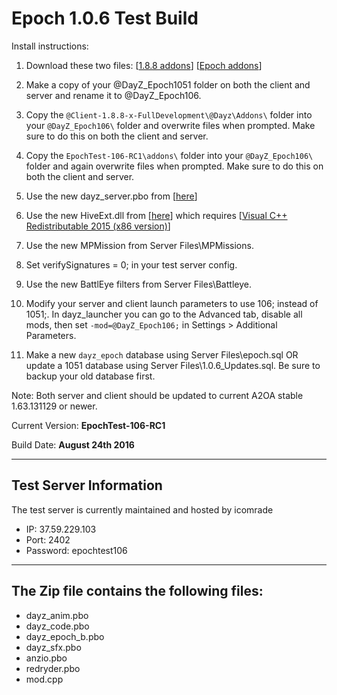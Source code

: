 **Epoch 1.0.6 Test Build**
===========================

Install instructions:

1. Download these two files: [[1.8.8 addons](http://se1.dayz.nu/latest/1.8.8/177/%40Client-1.8.8-a101734-FullDevelopment.rar)] [[Epoch addons](https://github.com/EpochModTeam/DayZ-Epoch/raw/master/Test%20Build/EpochTest-106-RC1.zip)]

2. Make a copy of your @DayZ_Epoch1051 folder on both the client and server and rename it to @DayZ_Epoch106.

3. Copy the `@Client-1.8.8-x-FullDevelopment\@Dayz\Addons\` folder into your `@DayZ_Epoch106\` folder and overwrite files when prompted. Make sure to do this on both the client and server.

4. Copy the `EpochTest-106-RC1\addons\` folder into your `@DayZ_Epoch106\` folder and again overwrite files when prompted. Make sure to do this on both the client and server.

5. Use the new dayz_server.pbo from [[here](https://github.com/EpochModTeam/DayZ-Epoch/raw/master/Test%20Build/dayz_server.pbo)]

6. Use the new HiveExt.dll from [[here](https://github.com/EpochModTeam/DayZ-Epoch/raw/master/Test%20Build/HiveExt.dll)] which requires [[Visual C++ Redistributable 2015 (x86 version)](https://www.microsoft.com/en-us/download/details.aspx?id=48145)]

7. Use the new MPMission from Server Files\MPMissions.

8. Set verifySignatures = 0; in your test server config.

9. Use the new BattlEye filters from Server Files\Battleye.

10. Modify your server and client launch parameters to use 106; instead of 1051;. In dayz_launcher you can go to the Advanced tab, disable all mods, then set `-mod=@DayZ_Epoch106;`  in Settings > Additional Parameters.

11. Make a new `dayz_epoch` database using Server Files\epoch.sql OR update a 1051 database using Server Files\1.0.6_Updates.sql. Be sure to backup your old database first.

Note: Both server and client should be updated to current A2OA stable 1.63.131129 or newer.

Current Version: **EpochTest-106-RC1**

Build Date: **August 24th 2016**

--------------------------
Test Server Information
--------------------------
The test server is currently maintained and hosted by icomrade

* IP: 37.59.229.103
* Port: 2402
* Password: epochtest106

--------------------------
The Zip file contains the following files:
--------------------------
* dayz_anim.pbo
* dayz_code.pbo
* dayz_epoch_b.pbo
* dayz_sfx.pbo
* anzio.pbo
* redryder.pbo
* mod.cpp
